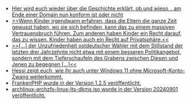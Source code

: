 * [Hier wird euch wieder über die Geschichte erklärt, ob und wieso `.` am Ende einer Domain nun konform ist oder nicht](https://utcc.utoronto.ca/~cks/space/blog/tech/DomainDotAtEndStatus)
* [>>Wenn Kinder irgendwann erfahren, dass die Eltern die ganze Zeit gewusst haben, wo sie sich befinden, kann das zu einem massiven Vertrauensbruch führen. Zum anderen haben Kinder ein Recht darauf, das zu wissen. Kinder haben auch ein Recht auf Privatsphäre.<<](https://netzpolitik.org/2024/gps-tracker-fuer-kinder-kinder-haben-auch-ein-recht-auf-privatsphaere/)
* [>>[...] der Unzufriedenheit ostdeutscher Wähler mit dem Stillstand der letzten drei Jahrzehnte nicht etwa mit einem besseren Politikangebot, sondern mit dem Tiefer­schaufeln des Grabens zwischen Diesen und Jenen zu begegnen [...]<<](https://tuxproject.de/blog/2024/09/nachbetrachtung-zu-den-wahlen-im-osten/)
* [Hessi zeigt euch, wie ihr auch unter Windows 11 ohne Microsoft-Konto-Zwang weiterkommt.](https://hessburg.de/windows-ohne-microsoft-konto-zwang-installieren-herbst-2024/)
* [FrankenPHP wurde in der Version 1.2.5 veröffentlicht.](https://github.com/dunglas/frankenphp/releases/tag/v1.2.5)
* [archlinux-archzfs-linux-lts-dkms iso wurde in der Version 20240901 veröffentlicht.](https://github.com/stevleibelt/arch-linux-live-cd-iso-with-zfs/releases/tag/20240901)
